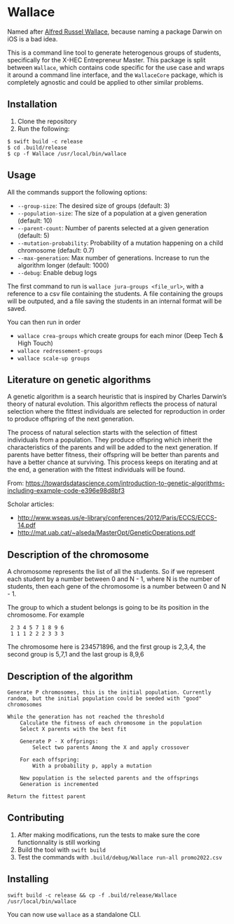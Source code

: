 # Wallace

Named after [Alfred Russel Wallace](https://en.wikipedia.org/wiki/Alfred_Russel_Wallace), because naming a package Darwin on iOS is a bad idea.

This is a command line tool to generate heterogenous groups of students, specifically for the X-HEC Entrepreneur Master. 
This package is split between `Wallace`, which contains code specific for the use case and wraps it around a command line interface, and the `WallaceCore` package, which is completely agnostic and could be applied to other similar problems.

## Installation

1. Clone the repository
2. Run the following:

```shell
$ swift build -c release
$ cd .build/release
$ cp -f Wallace /usr/local/bin/wallace
```


## Usage

All the commands support the following options:

- `--group-size`: The desired size of groups (default: 3)
- `--population-size`: The size of a population at a given generation (default: 10)
- `--parent-count`: Number of parents selected at a given generation (default: 5)
- `--mutation-probability`: Probability of a mutation happening on a child chromosome (default: 0.7)
- `--max-generation`: Max number of generations. Increase to run the algorithm longer (default: 1000)
-  `--debug`: Enable debug logs

The first command to run is `wallace jura-groups <file_url>`, with a reference to a csv file containing the students.
A file containing the groups will be outputed, and a file saving the students in an internal format will be saved.

You can then run in order
- `wallace crea-groups` which create groups for each minor (Deep Tech & High Touch)
- `wallace redressement-groups`
- `wallace scale-up groups`


## Literature on genetic algorithms

A genetic algorithm is a search heuristic that is inspired by Charles Darwin’s theory of natural evolution. This algorithm reflects the process of natural selection where the fittest individuals are selected for reproduction in order to produce offspring of the next generation.

The process of natural selection starts with the selection of fittest individuals from a population. They produce offspring which inherit the characteristics of the parents and will be added to the next generation. If parents have better fitness, their offspring will be better than parents and have a better chance at surviving. This process keeps on iterating and at the end, a generation with the fittest individuals will be found.

From: https://towardsdatascience.com/introduction-to-genetic-algorithms-including-example-code-e396e98d8bf3

Scholar articles:

- http://www.wseas.us/e-library/conferences/2012/Paris/ECCS/ECCS-14.pdf
- http://mat.uab.cat/~alseda/MasterOpt/GeneticOperations.pdf

## Description of the chromosome

A chromosome represents the list of all the students. So if we represent each student by a number between 0 and N - 1, where N is the number of 
students, then each gene of the chromosome is a number between 0 and N - 1.

The group to which a student belongs is going to be its position in the chromosome. For example

```
 2 3 4 5 7 1 8 9 6
 1 1 1 2 2 2 3 3 3
```

The chromosome here is 234571896, and the first group is 2,3,4, the second group is 5,7,1 and the  last group is 8,9,6

## Description of the algorithm

```
Generate P chromosomes, this is the initial population. Currently random, but the initial population could be seeded with "good" chromosomes

While the generation has not reached the threshold
    Calculate the fitness of each chromosome in the population
    Select X parents with the best fit 

    Generate P - X offprings: 
        Select two parents Among the X and apply crossover
        
    For each offspring:
        With a probability p, apply a mutation 
    
    New population is the selected parents and the offsprings
    Generation is incremented

Return the fittest parent
``` 

## Contributing 

1. After making modifications, run the tests to make sure the core functionnality is still working
1. Build the tool with `swift build` 
1. Test the commands with `.build/debug/Wallace run-all promo2022.csv` 

## Installing

`swift build -c release && cp -f .build/release/Wallace /usr/local/bin/wallace` 

You can now use `wallace` as a standalone CLI.
